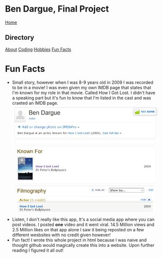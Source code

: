 # **Ben Dargue, Final Project**
[Home](https://github.com/keysor/Final/blob/main/README.md)   
## Directory 
[About](https://github.com/keysor/Final/blob/main/about)  [Coding](https://github.com/keysor/Final/blob/main/coding)  [Hobbies](https://github.com/keysor/Final/blob/main/hobbies)  [Fun Facts](https://github.com/keysor/Final/blob/main/funfacts)
# Fun Facts
* Small story, however when I was 8-9 years old in 2009 I was recorded to be in a movie! I was even given my own IMDB page that states that I'm known for my role in that movie. Called How I Got Lost. I didn't have a speaking part but it's fun to know that I'm listed in the cast and was craeted an IMDB page. ![IMDB](https://github.com/keysor/Final/blob/main/IMDB.PNG)
* Listen, I don't really like this app, It's a social media app where you can post videos. I posted <b>one</b> video and it went viral. 14.5 Million views and 2.5 Million likes on that app alone I saw it being reposted on a few different wesbsites with no credit given however!
* Fun fact! I wrote this whole project in html because I was naive and thought github would magically create this into a website. Upon further reading I figured it all out!
